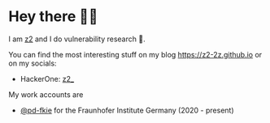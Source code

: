 # Hey there 👋🏻

I am [z2](https://github.com/z2-2z) and I do vulnerability research 🔬.

You can find the most interesting stuff on my blog https://z2-2z.github.io or on my socials:

* HackerOne: [z2_](https://hackerone.com/z2_)

My work accounts are
* [@pd-fkie](https://github.com/pd-fkie) for the Fraunhofer Institute Germany (2020 - present)
